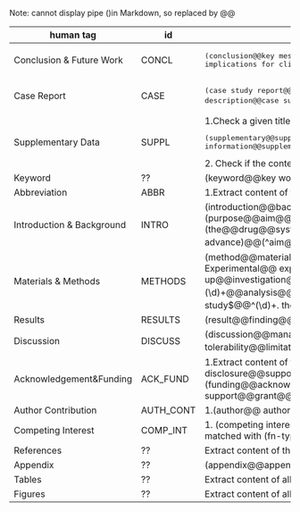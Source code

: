 Note: cannot display pipe ()in Markdown, so replaced by @@

| human tag | id | purpose |
| --------- | -- | ------- |
| Conclusion & Future Work |CONCL|	<pre>(conclusion@@key message@@future@@summary@@recommendation@@ implications for clinical practice@@concluding remark)</pre>|
| Case Report	|CASE| <pre>(case study report@@case report@@case presentation@@case description@@case summary@@case history@@ (\d)+\. case@@^ case (\d)+$@@^case$@@^cases$)</pre>|
| Supplementary Data	|SUPPL| 1.Check a given title for <pre>(supplementary@@supporting information@@supplemental@@web extra material)</pre> 2. Check if the content of the <footnote> matches with (supplementary)|
|Keyword	|??|(keyword@@key word@@key term@@index@@ocis code@@mesh@@accession@@search term)	
|Abbreviation	|ABBR|1.Extract content of the <glossary> element from a given xml document 2.(abbreviation@@glossary)|
|Introduction & Background	|INTRO|(introduction@@background@@related literature@@literature review@@ objective@@ purpose of this study@@study (purpose@@aim@@aims))@@ (\d)+. (purpose@@aims@@aim)@@(aims@@aim@@purpose) of the study) @@ (the@@drug@@systematic@@book) review@@review of literature@@related work@@ recent advance)@@(^aim$@@^aims$@@^purpose$@@^purposes$@@^purpose/aim$@@ ^purpose of study$@@^review$@@^reviews$@@^minireview$)|
|Materials & Methods	|METHODS|(method@@material@@experimental procedure@@implementation@@ methodology@@treatment@@statistical analysis@@(\d)+. Experimental@@ experimental (section@@evaluation@@design@@approach@@protocol@@setting@@set up@@investigation@@detail@@part@@pespective@@tool)@@study protocol@@ construction and content@@experiment (\d)+@@analysis@@utility@@design@@ (\d)+\. Theory@@theory and@@theory of)@@ (^experiments$@@^experimental$@@^the study$@@^(\d)+. the study$@@ ^protocol$@@^protocols$@@^theory$) AND NOT (supplement)|
|Results	|RESULTS|(result@@finding@@diagnosis)|
|Discussion	|DISCUSS|(discussion@@management of@@(\d)+. management@@safety and tolerability@@limitations@@perspective@@commentary@@(\d)+. comment@@^management$@@^comment$@@^comments$)|
|Acknowledgement&Funding	|ACK_FUND|1.Extract content of the <ack> element from a given xml document 2.Check if the content of the <footnote>  matched with (financial disclosure@@support@@fund@@grant@@thank) 3.(funding@@acknowledgment@@acknowledgement@@acknowledgement@@acknowlegement@@open access@@financial support@@grant@@author note)|
|Author Contribution |AUTH_CONT|	1.(author@@ authors'@@ author's) contribution 2.Check if the content of the <footnote> element matched with (fn-type=”con”)|
|Competing Interest	| COMP_INT| 1. (competing interest@@(conflict@@conflicts) of interest@@disclosure@@declaration) 2. Check if the content of the <footnote> element matched with (fn-type=”conflict”)|
|References	|??| Extract content of the <ref-list> element from a given xml document|
|Appendix	|??|(appendix@@appendices)|
|Tables	|??|Extract content of all <table-wrap> elements from a given xml document|
|Figures	|??|Extract content of all <fig> elements from a given xml document|



